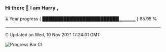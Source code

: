 ### Hi there 👋 I am Harry , 

⏳ Year progress { █████████████████████████▁▁▁▁▁ } 85.95 %

---

⏰ Updated on Wed, 10 Nov 2021 17:24:01 GMT

![Progress Bar CI](https://github.com/duykhang68/duykhang68/workflows/Progress%20Bar%20CI/badge.svg)
